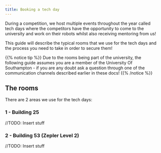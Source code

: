 ```yaml
---
title: Booking a tech day
---
```


During a competition, we host multiple events throughout the year called tech days where the competitors have the opportunity to come to the university and work on their robots whilst also receiving mentoring from us!

This guide will describe the typical rooms that we use for the tech days and the process you need to take in order to secure them!

{{% notice tip %}}
Due to the rooms being part of the university, the following guide assumes you are a member of the University Of Southampton - if you are any doubt ask a question through one of the communication channels described earlier in these docs!
{{% /notice %}}

## The rooms 

There are 2 areas we use for the tech days:

### 1 - Building 25

//TODO: Insert stuff

### 2 - Building 53 (Zepler Level 2)

//TODO: Insert stuff

